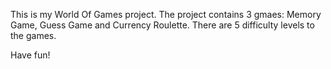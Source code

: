 This is my World Of Games project.
The project contains 3 gmaes: Memory Game, Guess Game and Currency Roulette.
There are 5 difficulty levels to the games.

Have fun!
